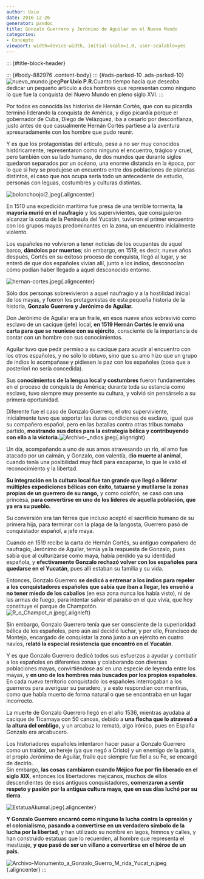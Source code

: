 ```yaml
---
author: Uxio
date: 2016-12-26
generator: pandoc
title: Gonzalo Guerrero y Jerónimo de Aguilar en el Nuevo Mundo
categories:
- Concepto
viewport: width=device-width, initial-scale=1.0, user-scalable=yes
---
```


::: {#title-block-header}

::: {#body-882976 .content-body}
::: {#ads-parked-10 .ads-parked-10}
     <img class="alignleft" src="http://entelequia.bligoo.com/media/users/1/79903/images/public/4621/nuevo_mundo.jpeg?v=1279135116248" alt="nuevo_mundo.jpeg" /><strong>Por Uxío P.R.</strong>Cuanto tiempo hacía que deseaba dedicar un pequeño artículo a dos hombres que representan como ninguno lo que fue la conquista del Nuevo Mundo en pleno siglo XVI.
:::

Por todos es conocida las historias de Hernán Cortés, que con su
picardía terminó liderando la conquista de América, y digo picardía
porque el gobernador de Cuba, Diego de Velázquez, iba a cesarlo por
desconfianza, justo antes de que casualmente Hernán Cortés partiese a la
aventura apresuradamente con los hombre que pudo reunir.

Y es que los protagonistas del artículo, pese a no ser muy conocidos
históricamente, representaron como ninguno el encuentro, trágico y
cruel, pero también con su lado humano, de dos mundos que durante siglos
quedaron separados por un océano, una enorme distancia en la época, por
lo que si hoy se produjese un encuentro entre dos poblaciones de
planetas distintos, el caso que nos ocupa sería todo un antecedente de
estudio, personas con leguas, costumbres y culturas distintas.

![bolonchoojol2.jpeg](http://entelequia.bligoo.com/media/users/1/79903/images/public/4621/bolonchoojol2.jpeg?v=1279135220859){.aligncenter}

En 1510 una expedición marítima fue presa de una terrible tormenta, **la
mayoría murió en el naufragio** y los supervivientes, que consiguieron
alcanzar la costa de la Península del Yucatán, tuvieron el primer
encuentro con los grupos mayas predominantes en la zona, un encuentro
inicialmente violento.

Los españoles no volvieron a tener noticias de los ocupantes de aquel
barco, **dándolos por muertos**; sin embargo, en 1519, es decir, nueve
años después, Cortés en su exitoso proceso de conquista, llegó al lugar,
y se enteró de que dos españoles vivían allí, junto a los indios,
desconocían cómo podían haber llegado a aquel desconocido entorno.

![hernan-cortes.jpeg](http://entelequia.bligoo.com/media/users/1/79903/images/public/4621/hernan-cortes.jpeg?v=1279135348595){.aligncenter}

Sólo dos personas sobrevivieron a aquel naufragio y a la hostilidad
inicial de los mayas, y fueron los protagonistas de esta pequeña
historia de la historia, **Gonzalo Guerrero y Jerónimo de Aguilar.**

Don Jerónimo de Aguilar era un fraile, en esos nueve años sobrevivió
como esclavo de un cacique (jefe) local, **en 1519 Hernán Cortés le
envió una carta para que se reuniese con su ejército**, consciente de la
importancia de contar con un hombre con sus conocimientos.

Aguilar tuvo que pedir permiso a su cacique para acudir al encuentro con
los otros españoles, y no sólo lo obtuvo, sino que su amo hizo que un
grupo de indios lo acompañase y pidiesen la paz con los españoles (cosa
que a posteriori no sería concedida).

Sus **conocimientos de la lengua local y costumbres** fueron
fundamentales en el proceso de conquista de América; durante toda su
estancia como esclavo, tuvo siempre muy presente su cultura, y volvió
sin pensárselo a su primera oportunidad.

Diferente fue el caso de Gonzalo Guerrero, el otro superviviente,
inicialmente tuvo que soportar las duras condiciones de esclavo, igual
que su compañero español, pero en las batallas contra otras tribus
tomaba partido, **mostrando sus dotes para la estrategia bélica y
contribuyendo con ello a la
victoria.**![Archivo-\_ndios.jpeg](http://entelequia.bligoo.com/media/users/1/79903/images/public/4621/Archivo-_ndios.jpeg?v=1279135506826){.alignright}

Un día, acompañando a uno de sus amos atravesando un río, el amo fue
atacado por un caimán, y Gonzalo, con valentía, d**io muerte al
animal**, cuando tenía una posibilidad muy fácil para escaparse, lo que
le valió el reconocimiento y la libertad.

**Su integración en la cultura local fue tan grande que llegó a liderar
múltiples expediciones bélicas con éxito, tatuarse y mutilarse la zonas
propias de un guerrero de su rango,** y como colofón, se casó con una
princesa, **para convertirse en uno de los líderes de aquella población,
que ya era su pueblo.**

Su conversión era tan férrea que incluso aceptó el sacrificio humano de
su primera hija, para terminar con la plaga de la langosta, Guerrero
pasó de conquistador español, a jefe maya.

Cuando en 1519 recibe la carta de Hernán Cortés, su antiguo compañero de
naufragio, Jerónimo de Aguilar, temía ya la respuesta de Gonzalo, pues
sabía que al culturizarse como maya, había perdido ya su identidad
española, y **efectivamente Gonzalo rechazó volver con los españoles
para quedarse en el Yucatán**, pues allí estaban su familia y su vida.

Entonces, Gonzalo Guerrero **se dedicó a entrenar a los indios para
repeler a los conquistadores españoles que sabía que iban a llegar, les
enseñó a no tener miedo de los caballos** (en esa zona nunca los había
visto), ni de las armas de fuego, para intentar salvar el paraíso en el
que vivía, que hoy constituye el parque de Champotón.\
![R_o\_Champot_n.jpeg](http://entelequia.bligoo.com/media/users/1/79903/images/public/4621/R_o_Champot_n.jpeg?v=1279135554659){.alignleft}

Sin embargo, Gonzalo Guerrero tenía que ser consciente de la
superioridad bélica de los españoles, pero aún así decidió luchar, y por
ello, Francisco de Montejo, encargado de conquistar la zona junto a un
ejército en cuatro navíos, r**elató la especial resistencia que encontró
en el Yucatán**.

Y es que Gonzalo Guerrero dedicó todos sus esfuerzos a ayudar y combatir
a los españoles en diferentes zonas y colaborando con diversas
poblaciones mayas, convirtiéndose así en una especie de leyenda entre
los mayas, y **en uno de los hombres más buscados por los propios
españoles**.\
En cada nuevo territorio conquistado los españoles interrogaban a los
guerreros para averiguar su paradero, y a esto respondían con mentiras,
como que había muerto de forma natural o que se encontraba en un lugar
incorrecto.

La muerte de Gonzalo Guerrero llegó en el año 1536, mientras ayudaba al
cacique de Ticamaya con 50 canoas, debido a **una flecha que lo atravesó
a la altura del ombligo,** y un arcabuz lo remató, algo irónico, pues en
España Gonzalo era arcabucero.

Los historiadores españoles intentaron hacer pasar a Gonzalo Guerrero
como un traidor, un hereje (ya que negó a Cristo) y un enemigo de la
patria, el propio Jerónimo de Aguilar, fraile que siempre fue fiel a su
Fe, se encargó de decirlo.\
Sin embargo, **las cosas cambiaron cuando Méjico fue por fin liberado en
el siglo XIX**, entonces los libertadores mejicanos, muchos de ellos
descendientes de esos antiguos conquistadores, **comenzaron a sentir
respeto y pasión por la antigua cultura maya, que en sus días luchó por
su tierra**.

![EstatuaAkumal.jpeg](http://entelequia.bligoo.com/media/users/1/79903/images/public/4621/EstatuaAkumal.jpeg?v=1279135614041){.aligncenter}

**Y Gonzalo Guerrero encarnó como ninguno la lucha contra la opresión y
el colonialismo, pasando a convertirse en un verdadero símbolo de la
lucha por la libertad**, y han utilizado su nombre en lagos, himnos y
calles, y han construido estatuas que lo recuerden, al hombre que
representa el mestizaje, **y que pasó de ser un villano a convertirse en
el héroe de un país.**

![Archivo-Monumento_a\_Gonzalo_Guerro_M\_rida_Yucat_n.jpeg](http://entelequia.bligoo.com/media/users/1/79903/images/public/4621/Archivo-Monumento_a_Gonzalo_Guerro_M_rida_Yucat_n.jpeg?v=1279135679533){.aligncenter}
:::
